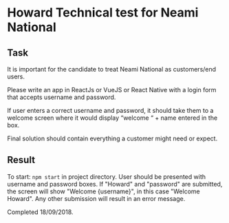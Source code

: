 # Howard Technical test for Neami National

## Task

It is important for the candidate to treat Neami National as customers/end users.

Please write an app in ReactJs or VueJS or React Native with a login form that accepts username and password.

If user enters a correct username and password, it should take them to a welcome screen where it would display “welcome “ + name entered in the box.

Final solution should contain everything a customer might need or expect.

## Result

To start: `npm start` in project directory. User should be presented with username and password boxes. If "Howard" and "password" are submitted, the screen will show "Welcome {username}", in this case "Welcome Howard". Any other submission will result in an error message.

Completed 18/09/2018.
